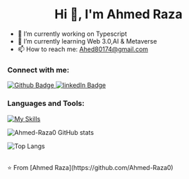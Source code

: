   <h1 align="center">Hi 👋, I'm Ahmed Raza</h1>

- 🔭 I’m currently working on Typescript
- 🌱 I’m currently learning Web 3.0,AI & Metaverse 
- 📫 How to reach me: Ahed80174@gmail.com
  
### Connect with me:
<div id="badges">
  <a href="https://github.com/Ahmed-Raza0">
    <img src="https://img.shields.io/badge/Github-white?style=for-the-badge&logo=Github&logoColor=black" alt="Github Badge"/>
  </a>
  <a href="linkedin.com/in/ahmed-raza-6918b72b8">
    <img src="https://img.shields.io/badge/linkedIn-blue?style=for-the-badge&logo=linkedIn&logoColor=black" alt="linkedIn Badge"/>
  </a>
</div>

### Languages and Tools:
[![My Skills](https://skillicons.dev/icons?i=html,css,js,ts,py,github,vscode,nodejs,git)](https://skillicons.dev)

![Ahmed-Raza0 GitHub stats](https://github-readme-stats.vercel.app/api?username=Ahmed-Raza0&show_icons=true&theme=dark)

![Top Langs](https://github-readme-stats.vercel.app/api/top-langs/?username=Ahmed-Raza0&theme=dark)


<br>
⭐️ From [Ahmed Raza](https://github.com/Ahmed-Raza0)
